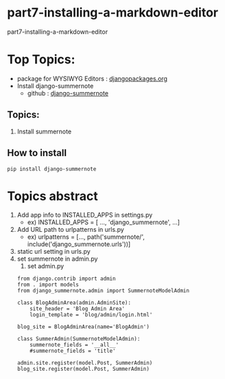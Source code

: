 # part7-installing-a-markdown-editor
part7-installing-a-markdown-editor

# Top Topics:
- package for WYSIWYG Editors : [djangopackages.org](https://djangopackages.org/grids/g/wysiwyg/)
- Install django-summernote
  - github : [django-summernote](https://github.com/summernote/django-summernote)

## Topics:
1. Install summernote

## How to install
```
pip install django-summernote
```

# Topics abstract
1. Add app info to INSTALLED_APPS in settings.py
    - ex) INSTALLED_APPS = [ ..., 'django_summernote', ...]
2. Add URL path to urlpatterns in urls.py
    - ex) urlpatterns = [..., path('summernote/', include('django_summernote.urls'))]
3. static url setting in urls.py
4. set summernote in admin.py
   1. set admin.py
    ```
    from django.contrib import admin
    from . import models
    from django_summernote.admin import SummernoteModelAdmin

    class BlogAdminArea(admin.AdminSite):
        site_header = 'Blog Admin Area'
        login_template = 'blog/admin/login.html'

    blog_site = BlogAdminArea(name='BlogAdmin')

    class SummerAdmin(SummernoteModelAdmin):
        summernote_fields = '__all__'
        #summernote_fields = 'title'

    admin.site.register(model.Post, SummerAdmin)
    blog_site.register(model.Post, SummerAdmin)
    ```